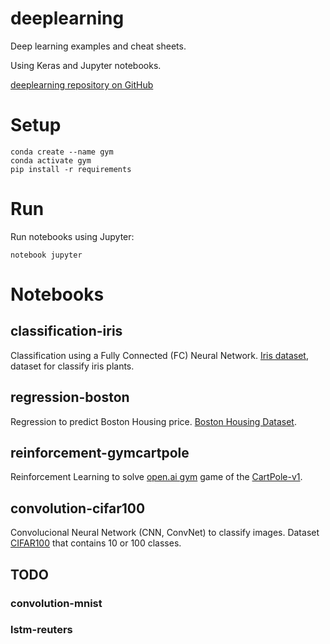 # deeplearning

Deep learning examples and cheat sheets.

Using Keras and Jupyter notebooks.

[deeplearning repository on GitHub](https://github.com/jmaister/deeplearning)

# Setup

```
conda create --name gym
conda activate gym
pip install -r requirements
```

# Run

Run notebooks using Jupyter:

```
notebook jupyter
```

# Notebooks

## classification-iris

Classification using a Fully Connected (FC) Neural Network. [Iris dataset](https://archive.ics.uci.edu/ml/datasets/Iris/), dataset for classify iris plants.

## regression-boston

Regression to predict Boston Housing price. [Boston Housing Dataset](http://www.cs.toronto.edu/~delve/data/boston/bostonDetail.html).

## reinforcement-gymcartpole

Reinforcement Learning to solve [open.ai gym](http://gym.openai.com) game of the [CartPole-v1](https://gym.openai.com/envs/CartPole-v1/).

## convolution-cifar100

Convolucional Neural Network (CNN, ConvNet) to classify images. Dataset [CIFAR100](https://www.cs.toronto.edu/~kriz/cifar.html) that contains 10 or 100 classes.

## TODO

### convolution-mnist
### lstm-reuters
